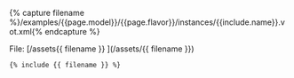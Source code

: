 
{% capture filename %}/examples/{{page.model}}/{{page.flavor}}/instances/{{include.name}}.vot.xml{% endcapture %}

File: [/assets{{ filename }} ](/assets/{{ filename }})

``` xml
{% include {{ filename }} %}
```
